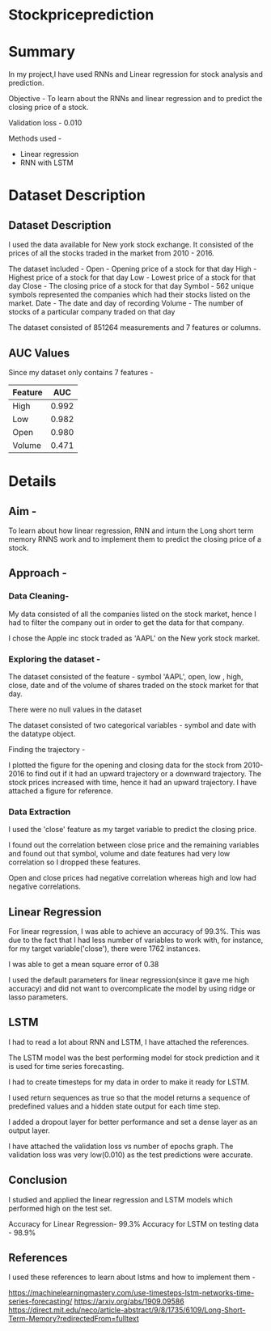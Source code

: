 # Stockpriceprediction

# Summary

In my project,I have used RNNs and Linear regression for stock analysis and prediction.

Objective - To learn about the RNNs and linear regression and to predict the closing price of a stock.

Validation loss - 0.010

Methods used -

* Linear regression
* RNN with LSTM


# Dataset Description

## Dataset Description

I used the data available for New york stock exchange. It consisted of the prices of all the stocks traded in the market from 2010 - 2016.

The dataset included -
Open - Opening price of a stock for that day
High - Highest price of a stock for that day
Low - Lowest price of a stock for that day
Close - The closing price of a stock for that day
Symbol - 562 unique symbols represented the companies which had their stocks listed on the market.
Date - The date and day of recording
Volume - The number of stocks of a particular company traded on that day

The dataset consisted of 851264 measurements and 7 features or columns.

## AUC Values

Since my dataset only contains 7 features -

|        Feature        |  AUC  |
|:----------------------|:-----:|
| High                  | 0.992 |
| Low                   | 0.982 |
| Open                  | 0.980 |
| Volume                 | 0.471 |

# Details

## Aim -

To learn about how linear regression, RNN and inturn the Long short term memory RNNS work and to implement them to predict the closing price of a stock.

## Approach -

### Data Cleaning-

My data consisted of all the companies listed on the stock market, hence I had to filter the company out in order to get the data for that company.

I chose the Apple inc stock traded as 'AAPL' on the New york stock market.


### Exploring the dataset -

The dataset consisted of the feature - symbol 'AAPL', open, low , high, close, date and of the volume of shares traded on the stock market for that day.

There were no null values in the dataset

The dataset consisted of two categorical variables - symbol and date with the datatype object.

Finding the trajectory -

I plotted the figure for the opening and closing data for the stock from 2010- 2016 to find out if it had an upward trajectory or a downward trajectory. The stock prices increased with time, hence it had an upward trajectory. I have attached a figure for reference.

### Data Extraction

I used the 'close' feature as my target variable to predict the closing price.

I found out the correlation between close price and the remaining variables and found out that symbol, volume and date features had very low correlation so I dropped these features.

Open and close prices had negative correlation whereas high and low had negative correlations.

## Linear Regression

For linear regression, I was able to achieve an accuracy of 99.3%. This was due to the fact that I had less number of variables to work with, for instance, for my target variable('close'), there were 1762 instances.

I was able to get a mean square error of 0.38

I used the default parameters for linear regression(since it gave me high accuracy) and did not want to overcomplicate the model by using ridge or lasso parameters.

## LSTM

I had to read a lot about RNN and LSTM, I have attached the references.

The LSTM model was the best performing model for stock prediction and it is used for time series forecasting.

I had to create timesteps for my data in order to make it ready for LSTM.

I used return sequences as true so that the model returns a sequence of predefined values and a hidden state output for each time step.

I added a dropout layer for better performance and set a dense layer as an output layer.

I have attached the validation loss vs number of epochs graph.
The validation loss was very low(0.010) as the test predictions were accurate.

## Conclusion

I studied and applied the linear regression and LSTM models which performed high on the test set.

Accuracy for Linear Regression- 99.3%
Accuracy for LSTM on testing data - 98.9%

## References 

I used these references to learn about lstms and how to implement them -

https://machinelearningmastery.com/use-timesteps-lstm-networks-time-series-forecasting/
https://arxiv.org/abs/1909.09586
https://direct.mit.edu/neco/article-abstract/9/8/1735/6109/Long-Short-Term-Memory?redirectedFrom=fulltext




```python

```
